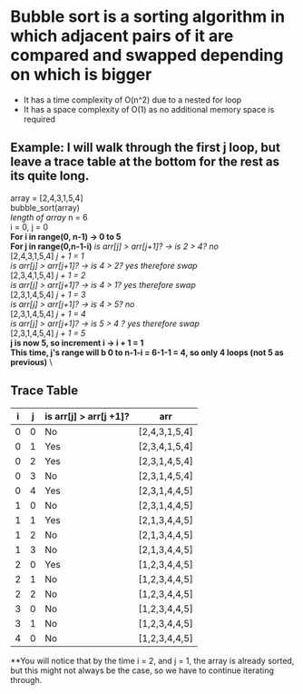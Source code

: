 # Bubble sort is a sorting algorithm in which adjacent pairs of it are compared and swapped depending on which is bigger
- It has a time complexity of O(n^2) due to a nested for loop
- It has a space complexity of O(1) as no additional memory space is required

## Example: I will walk through the first j loop, but leave a trace table at the bottom for the rest as its quite long.
array = [2,4,3,1,5,4] \
bubble_sort(array) \
*length of array* n = 6 \
i = 0, j = 0 \
**For i in range(0, n-1) -> 0 to 5** \
**For j in range(0,n-1-i)**
*is arr[j] > arr[j+1]? -> is 2 > 4? no* \
[2,4,3,1,5,4] *j + 1 = 1* \
*is arr[j] > arr[j+1]? -> is 4 > 2? yes therefore swap* \
[2,3,4,1,5,4] *j + 1 = 2* \
*is arr[j] > arr[j+1]? -> is 4 > 1? yes therefore swap* \
[2,3,1,4,5,4] *j + 1 = 3* \
*is arr[j] > arr[j+1]? -> is 4 > 5? no* \
[2,3,1,4,5,4] *j + 1 = 4* \
*is arr[j] > arr[j+1]? -> is 5 > 4 ? yes therefore swap* \
[2,3,1,4,5,4] *j + 1 = 5* \
**j is now 5, so increment i -> i + 1 = 1** \
**This time, j's range will b 0 to n-1-i = 6-1-1 = 4, so only 4 loops (not 5 as previous)** \

## Trace Table
| i  | j |is arr[j] > arr[j +1]?| arr         |
| ---| - | ---------------------|-------------| 
| 0  | 0 |        No            |[2,4,3,1,5,4]|
| 0  | 1 |        Yes           |[2,3,4,1,5,4]|
| 0  | 2 |        Yes           |[2,3,1,4,5,4]|
| 0  | 3 |        No            |[2,3,1,4,5,4]|
| 0  | 4 |        Yes           |[2,3,1,4,4,5]|
| 1  | 0 |        No            |[2,3,1,4,4,5]|
| 1  | 1 |        Yes           |[2,1,3,4,4,5]|
| 1  | 2 |        No            |[2,1,3,4,4,5]|
| 1  | 3 |        No            |[2,1,3,4,4,5]|
| 2  | 0 |        Yes           |[1,2,3,4,4,5]|
| 2  | 1 |        No            |[1,2,3,4,4,5]|
| 2  | 2 |        No            |[1,2,3,4,4,5]|
| 3  | 0 |        No            |[1,2,3,4,4,5]|
| 3  | 1 |        No            |[1,2,3,4,4,5]|
| 4  | 0 |        No            |[1,2,3,4,4,5]|

**You will notice that by the time i = 2, and j = 1, the array is already sorted, but this might not always be the case, so we have to continue iterating through.
